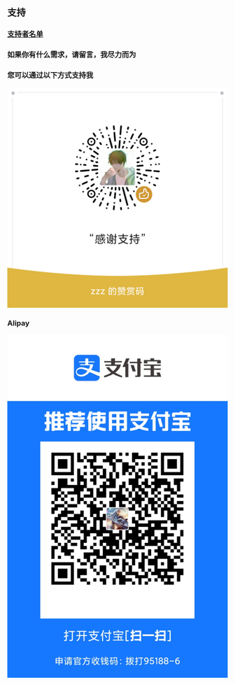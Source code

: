 ## 支持
 ### [支持者名单](https://github.com/wilinz/Sponsor/blob/main/sponsor.list)
 ### 如果你有什么需求，请留言，我尽力而为
 ### 您可以通过以下方式支持我
  ![赞赏码](reward_qrcode_wilinz.png)
 ### Alipay
 ![支付宝](alipay.jpg)
